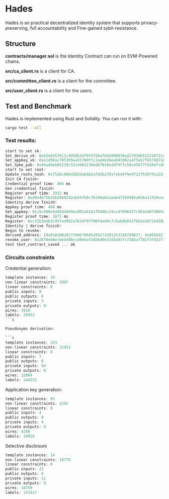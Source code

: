 # Hades
Hades is an practical decentralized identity system that supports privacy-preserving, full accountability and Fine-gained sybil-resistance.

## Structure

**contracts/manager.sol** is the Identity Contract can run on EVM-Powered chains.

**src/ca_client.rs** is a client for CA.

**src/committee_client.rs** is a client for the committee.

**src/user_client.rs** is a client for the users.

## Test and Benchmark

Hades is implemented using Rust and Solidity. You can run it with:

```bash
cargo test --all
```

### Test results:

```c
start to set vk:
Set_derive_vk: 0x62e6d57611c4950534f9f4750afbb58908f8ad27d38b522210f21ddda03db163, Gas_used: Some(648420)
Set_appkey_vk: 0xe1d98ac785309aa5570dffc2ae6bd6ea043902a4f5eb7fb57883163bf9f84cb7, Gas_used: Some(523660)
Set_tpke_pub: 0x44ad4eb05239c52c4903136bd87018eddf4ffc58c65877fd204fcd86b4fab096, Gas_used: Some(63664)
start to set root:
Update_roots_hash: 0x7526c066d283da64b2af8db2391febd4f9e9722f536f41a3312737294c9905b7, Gas_used: Some(130207)
Init CA finish!
Credential proof time: 466 ms
Gen credential finish!
Register proof time: 1912 ms
Register: 0xd9e4b75b2bb2960242ab347b9c78140ab1aaab4f359485a036a21550cee0bed8, Gas_used: Some(354942)
Identity derive finish!
Appkey proof time: 468 ms
Set_appkey: 0x15c908e5d45ddd49ac801ab1b1f040bc34ccdfd96d7fc961e40fd005d20503eb, Gas_used: Some(248514)
Register proof time: 1873 ms
Register: 0xc32b3bb63c95fed992a7624f97f00fda49c7c5ab8b052f6b3a38718d58a4efe0, Gas_used: Some(339978)
Identity 2 derive finish!
Begin to revoke:
derived_address: [0x8181082017346679045203273291153336789837, 0x0056927037680436204345599445309492724824]
revoke_user: 0x26f8eb0ecbb4490ccd0ebafa026d0e21d3a01fc71bba7701f37d22f159230f24, Gas_used: Some(28486)
test test_contract_saved ... ok
```

### Circuits  constraints

Credential generation:

```c
template instances: 19
non-linear constraints: 3907
linear constraints: 0
public inputs: 8
public outputs: 0
private inputs: 3
private outputs: 0
wires: 3910
labels: 28453
```c

Pseudonyms derivation:

```c
template instances: 333
non-linear constraints: 31951
linear constraints: 0
public inputs: 7
public outputs: 0
private inputs: 94
private outputs: 0
wires: 32004
labels: 144153
```

Application key generation:

```c
template instances: 93
non-linear constraints: 4291
linear constraints: 0
public inputs: 4
public outputs: 0
private inputs: 4
private outputs: 0
wires: 4288
labels: 19926
```

Selective disclosure

```c
template instances: 14
non-linear constraints: 18778
linear constraints: 0
public inputs: 22
public outputs: 0
private inputs: 11
private outputs: 0
wires: 18759
labels: 141917
```